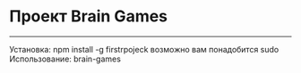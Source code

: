 # Проект Brain Games
***
Установка: npm install -g firstrpojeck
  возможно вам понадобится sudo
Использование: brain-games 
